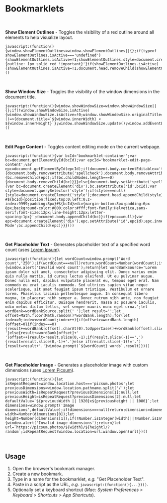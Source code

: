 # Bookmarklets


&nbsp;

**Show Element Outlines** - Toggles the visibility of a red outline around all elements to help visualize layout.

```
javascript:(function(){window.showElementOutlines=window.showElementOutlines||{};if(typeof showElementOutlines.isActive==='undefined'){showElementOutlines.isActive=!1;showElementOutlines.style=document.createElement('style');showElementOutlines.style.innerHTML='* {outline: 1px solid red !important}'}if(showElementOutlines.isActive){showElementOutlines.isActive=!1;document.head.removeChild(showElementOutlines.style);return}showElementOutlines.isActive=!0;document.head.appendChild(showElementOutlines.style)})()
```

&nbsp;

**Show Window Size** - Toggles the visibility of the window dimensions in the document title.

```
javascript:(function(){window.showWindowSize=window.showWindowSize||{};if(!window.showWindowSize.isActive){window.showWindowSize.isActive=!0;window.showWindowSize.originalTitle=document.title;window.showWindowSize.update=()=>{document.title=`${window.innerWidth} × ${window.innerHeight}`};window.showWindowSize.update();window.addEventListener('resize',window.showWindowSize.update)}else{window.showWindowSize.isActive=!1;document.title=window.showWindowSize.originalTitle;window.removeEventListener('resize',window.showWindowSize.update)}})()
```

&nbsp;

**Edit Page Content** - Toggles content editing mode on the current webpage.

```
javascript:(function(){var bcId='bookmarklet-container';var bc=document.getElementById(bcId);var epcId='bookmarklet-edit-page-content';var epc=document.getElementById(epcId);if(document.body.contentEditable=='true'||document.designMode=='on'){document.body.removeAttribute('spellcheck');document.body.removeAttribute('contentEditable');document.designMode='off';if(bc!==null&&epc!==null){bc.removeChild(epc);if(bc.childNodes.length===0){document.body.removeChild(bc)}}}else{document.body.setAttribute('spellcheck','false');document.body.contentEditable='true';document.designMode='on';if(bc===null){var bc=document.createElement('div');bc.setAttribute('id',bcId);var style=document.querySelector('style');if(style===null){style=document.createElement('style');document.head.appendChild(style)}style.innerHTML=style.innerHTML+` #${bcId}{position:fixed;top:0;left:0;z-index:9999;padding:8px}#${bcId}>div{margin-bottom:8px;padding:6px 8px;background-color:#000;color:#fff;font-family:Helvetica,sans-serif;font-size:12px;line-height:12px;letter-spacing:1px}`;document.body.appendChild(bc)}if(epc===null){var epc=document.createElement('div');epc.setAttribute('id',epcId);epc.innerHTML='Edit Mode';bc.appendChild(epc)}}}())
```

&nbsp;

**Get Placeholder Text** - Generates placeholder text of a specified word count (uses [Lorem Ipsum](https://www.lipsum.com/)).

```
javascript:(function(){let wordCount=window.prompt('Word count','250');if(wordCount===null)return;wordCount=Number(wordCount);if(!Number.isInteger(wordCount)||wordCount===0){window.alert('Invalid word count');return}let wordBankSource='Lorem ipsum dolor sit amet, consectetur adipiscing elit. Donec varius enim quis nulla mattis, id cursus lectus eleifend. Ut eu pulvinar augue. Donec nulla est, dapibus vulputate placerat eu, tempus eget erat. Nam commodo eu erat iaculis commodo. Sed ultrices sapien vitae neque scelerisque, sit amet feugiat ipsum tristique. Vestibulum et ornare lorem. Phasellus lacinia pellentesque augue. In consequat libero magna, in placerat nibh semper a. Donec rutrum nibh ante, non feugiat enim dapibus efficitur. Quisque hendrerit, massa ac posuere iaculis, odio metus dictum tellus, vel semper mauris nunc eget urna.';let wordBank=wordBankSource.split(' ');let result='';let offset=Math.floor(Math.random()*wordBank.length);for(let index=0;index<wordCount;index++){if(offset>=wordBank.length){offset=0}if(index===0){result+=wordBank[offset].charAt(0).toUpperCase()+wordBank[offset].slice(1)+' '}else{result+=wordBank[offset]+' '}offset++}result=result.slice(0,-1);if(result.slice(-1)==','){result=result.slice(0,-1)+'.'}else if(result.slice(-1)!='.'){result=result+'.'}window.prompt(`${wordCount} words`,result)})()
```

&nbsp;

**Get Placeholder Image** - Generates a placeholder image with custom dimensions (uses [Lorem Picsum](http://picsum.photos/)).

```
javascript:(function(){let isRepeatRequest=window.location.host==='picsum.photos';let previousDimensions=window.location.pathname.split('/');let previousWidth=isRepeatRequest?previousDimensions[1]:null;let previousHeight=isRepeatRequest?previousDimensions[2]:null;let defaultValue=`${previousWidth || 1920}x${previousHeight || 1080}`;let dimensions=window.prompt('Image dimensions',defaultValue);if(dimensions===null)return;dimensions=dimensions.split('x');let width=Number(dimensions[0]);let height=Number(dimensions[1]);if(!Number.isInteger(width)||!Number.isInteger(height)){window.alert('Invalid image dimensions');return}let url=`https://picsum.photos/${width}/${height}/?random`;isRepeatRequest?window.location=url:window.open(url)})()
```

&nbsp;

## Usage

1. Open the browser's bookmark manager.
2. Create a new bookmark.
3. Type in a name for the bookmarklet, _e.g._ "Get Placeholder Text".
4. Paste in a script as the URL, _e.g._ `javascript:(function(){...})()`.
5. Optionally set a keyboard shortcut (_Mac: System Preferences > Keyboard > Shortcuts > App Shortcuts_).
